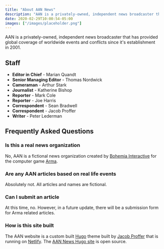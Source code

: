 ```yaml
---
title: "About AAN News"
description: "AAN is a privately-owned, independent news broadcaster that provides global coverage of worldwide events and conflicts."
date: 2020-02-29T10:00:54-05:00
images: ["/images/placeholder.png"]
---
```


AAN is a privately-owned, independent news broadcaster that has provided global coverage of worldwide events and conflicts since it's establishment in 2001.

## Staff

- **Editor in Chief** - Marian Quandt
- **Senior Managing Editor** - Thomas Nordwick
- **Cameraman** - Arthur Stark
- **Journalist** - Katherine Bishop
- **Reporter** - Mark Cole
- **Reporter** - Joe Harris
- **Correspondent** - Sean Bradwell
- **Correspondent** - Jacob Proffer
- **Writer** - Peter Lederman

## Frequently Asked Questions

### Is this a real news organization

No, AAN is a fictional news organization created by [Bohemia Interactive](https://www.bohemia.net/) for the computer game [Arma](https://arma3.com/).

### Are any AAN articles based on real life events

Absolutely not. All articles and names are fictional.

### Can I submit an article

At this time, no. However, in a future update, there will be a submission form for Arma related articles.

### How is this site built

The AAN website is a custom built [Hugo](https://gohugo.io/) theme built by [Jacob Proffer](https://proffer.dev/) that is running on [Netlify](https://www.netlify.com/). The [AAN News Hugo site](https://github.com/jacobproffer/aan-world-news) is open source.
